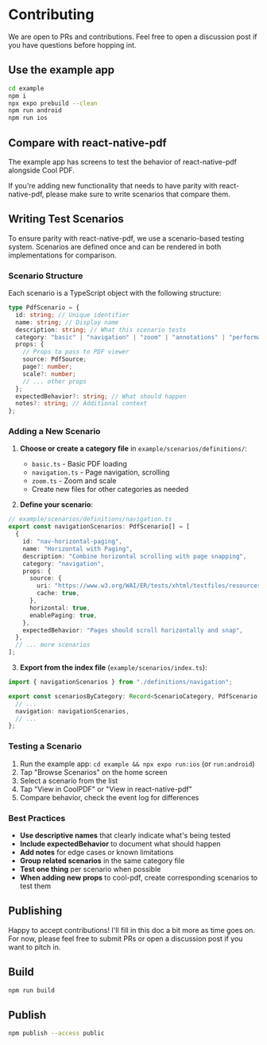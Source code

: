 # Contributing

We are open to PRs and contributions. Feel free to open a discussion post if you have questions before hopping int.

## Use the example app

```sh
cd example
npm i
npx expo prebuild --clean
npm run android
npm run ios
```

## Compare with react-native-pdf

The example app has screens to test the behavior of react-native-pdf alongside Cool PDF.

If you're adding new functionality that needs to have parity with react-native-pdf, please make sure to write scenarios that compare them.

## Writing Test Scenarios

To ensure parity with react-native-pdf, we use a scenario-based testing system. Scenarios are defined once and can be rendered in both implementations for comparison.

### Scenario Structure

Each scenario is a TypeScript object with the following structure:

```typescript
type PdfScenario = {
  id: string; // Unique identifier
  name: string; // Display name
  description: string; // What this scenario tests
  category: "basic" | "navigation" | "zoom" | "annotations" | "performance";
  props: {
    // Props to pass to PDF viewer
    source: PdfSource;
    page?: number;
    scale?: number;
    // ... other props
  };
  expectedBehavior?: string; // What should happen
  notes?: string; // Additional context
};
```

### Adding a New Scenario

1. **Choose or create a category file** in `example/scenarios/definitions/`:
   - `basic.ts` - Basic PDF loading
   - `navigation.ts` - Page navigation, scrolling
   - `zoom.ts` - Zoom and scale
   - Create new files for other categories as needed

2. **Define your scenario**:

```typescript
// example/scenarios/definitions/navigation.ts
export const navigationScenarios: PdfScenario[] = [
  {
    id: "nav-horizontal-paging",
    name: "Horizontal with Paging",
    description: "Combine horizontal scrolling with page snapping",
    category: "navigation",
    props: {
      source: {
        uri: "https://www.w3.org/WAI/ER/tests/xhtml/testfiles/resources/pdf/dummy.pdf",
        cache: true,
      },
      horizontal: true,
      enablePaging: true,
    },
    expectedBehavior: "Pages should scroll horizontally and snap",
  },
  // ... more scenarios
];
```

3. **Export from the index file** (`example/scenarios/index.ts`):

```typescript
import { navigationScenarios } from "./definitions/navigation";

export const scenariosByCategory: Record<ScenarioCategory, PdfScenario[]> = {
  // ...
  navigation: navigationScenarios,
  // ...
};
```

### Testing a Scenario

1. Run the example app: `cd example && npx expo run:ios` (or `run:android`)
2. Tap "Browse Scenarios" on the home screen
3. Select a scenario from the list
4. Tap "View in CoolPDF" or "View in react-native-pdf"
5. Compare behavior, check the event log for differences

### Best Practices

- **Use descriptive names** that clearly indicate what's being tested
- **Include expectedBehavior** to document what should happen
- **Add notes** for edge cases or known limitations
- **Group related scenarios** in the same category file
- **Test one thing** per scenario when possible
- **When adding new props** to cool-pdf, create corresponding scenarios to test them

## Publishing

Happy to accept contributions! I'll fill in this doc a bit more as time goes on. For now, please feel free to submit PRs or open a discussion post if you want to pitch in.

## Build

```sh
npm run build
```

## Publish

```sh
npm publish --access public
```
